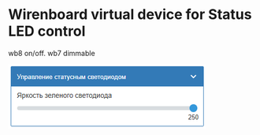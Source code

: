 # Wirenboard virtual device for Status LED control
wb8 on/off. wb7 dimmable

![](https://github.com/HexProf/my_wirenboard/blob/main/wb-rules/status_led_control/Status_LED.png)
